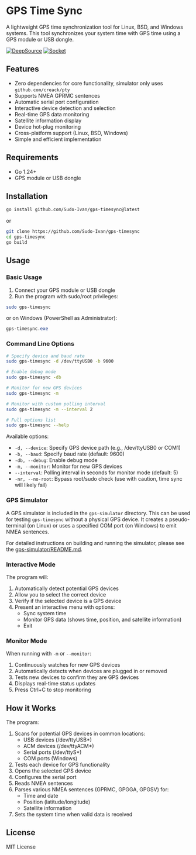 # GPS Time Sync

A lightweight GPS time synchronization tool for Linux, BSD, and Windows systems. This tool synchronizes your system time with GPS time using a GPS module or USB dongle.

[![DeepSource](https://app.deepsource.com/gh/Sudo-Ivan/gps-timesync.svg/?label=active+issues&show_trend=true&token=2L1lQ7ldwu37DSctPOqw-s5v)](https://app.deepsource.com/gh/Sudo-Ivan/gps-timesync/)
[![Socket](https://socket.dev/api/badge/go/package/github.com/sudo-ivan/gps-timesync?version=v1.0.0)](https://socket.dev/api/badge/go/package/github.com/sudo-ivan/gps-timesync?version=v1.0.0)

## Features

- Zero dependencies for core functionality, simulator only uses `github.com/creack/pty`
- Supports NMEA GPRMC sentences
- Automatic serial port configuration
- Interactive device detection and selection
- Real-time GPS data monitoring
- Satellite information display
- Device hot-plug monitoring
- Cross-platform support (Linux, BSD, Windows)
- Simple and efficient implementation

## Requirements

- Go 1.24+ 
- GPS module or USB dongle

## Installation

```bash
go install github.com/Sudo-Ivan/gps-timesync@latest
```

or

```bash
git clone https://github.com/Sudo-Ivan/gps-timesync
cd gps-timesync
go build
```

## Usage

### Basic Usage

1. Connect your GPS module or USB dongle
2. Run the program with sudo/root privileges:

```bash
sudo gps-timesync
```

or on Windows (PowerShell as Administrator):

```powershell
gps-timesync.exe
```

### Command Line Options

```bash
# Specify device and baud rate
sudo gps-timesync -d /dev/ttyUSB0 -b 9600

# Enable debug mode
sudo gps-timesync -db

# Monitor for new GPS devices
sudo gps-timesync -m

# Monitor with custom polling interval
sudo gps-timesync -m --interval 2

# Full options list
sudo gps-timesync --help
```

Available options:
- `-d, --device`: Specify GPS device path (e.g., /dev/ttyUSB0 or COM1)
- `-b, --baud`: Specify baud rate (default: 9600)
- `-db, --debug`: Enable debug mode
- `-m, --monitor`: Monitor for new GPS devices
- `--interval`: Polling interval in seconds for monitor mode (default: 5)
- `-nr, --no-root`: Bypass root/sudo check (use with caution, time sync will likely fail)

### GPS Simulator

A GPS simulator is included in the `gps-simulator` directory. This can be used for testing `gps-timesync` without a physical GPS device. It creates a pseudo-terminal (on Linux) or uses a specified COM port (on Windows) to emit NMEA sentences.

For detailed instructions on building and running the simulator, please see the [gps-simulator/README.md](gps-simulator/README.md).

### Interactive Mode

The program will:
1. Automatically detect potential GPS devices
2. Allow you to select the correct device
3. Verify if the selected device is a GPS device
4. Present an interactive menu with options:
   - Sync system time
   - Monitor GPS data (shows time, position, and satellite information)
   - Exit

### Monitor Mode

When running with `-m` or `--monitor`:
1. Continuously watches for new GPS devices
2. Automatically detects when devices are plugged in or removed
3. Tests new devices to confirm they are GPS devices
4. Displays real-time status updates
5. Press Ctrl+C to stop monitoring

## How it Works

The program:
1. Scans for potential GPS devices in common locations:
   - USB devices (/dev/ttyUSB*)
   - ACM devices (/dev/ttyACM*)
   - Serial ports (/dev/ttyS*)
   - COM ports (Windows)
2. Tests each device for GPS functionality
3. Opens the selected GPS device
4. Configures the serial port
5. Reads NMEA sentences
6. Parses various NMEA sentences (GPRMC, GPGGA, GPGSV) for:
   - Time and date
   - Position (latitude/longitude)
   - Satellite information
7. Sets the system time when valid data is received

## License

MIT License 